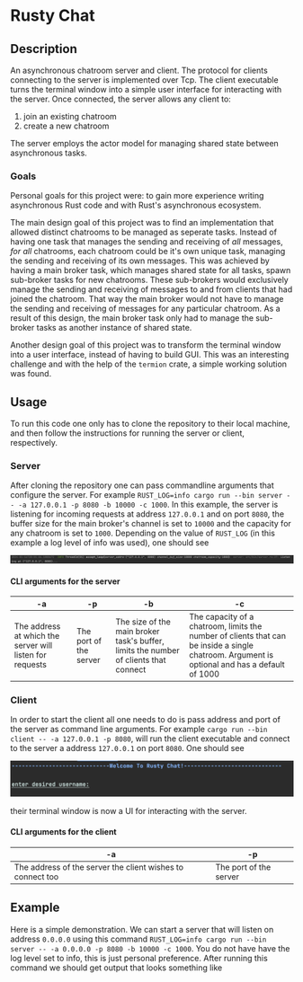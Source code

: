 # Rusty Chat
## Description
An asynchronous chatroom server and client. The protocol for clients connecting to the server is implemented over Tcp. 
The client executable turns the terminal window into a simple user interface for interacting with the server. Once connected,
the server allows any client to:
1. join an existing chatroom
2. create a new chatroom

The server employs the actor model for managing shared state between asynchronous tasks. 

### Goals
Personal goals for this project were: to gain more experience writing asynchronous Rust code and with Rust's asynchronous ecosystem.

The main design goal of this project was to find an implementation that allowed distinct chatrooms to be managed as seperate tasks.
Instead of having one task that manages the sending and receiving of _all_ messages, _for all_ chatrooms, each chatroom could be it's own unique task, managing the sending and receiving of its own messages. This was achieved by having a main broker task, which manages shared state for all tasks, spawn sub-broker tasks for new chatrooms. These sub-brokers would exclusively manage the sending and receiving of messages to and from clients that had joined the chatroom. That way the main broker would not have to manage the sending and receiving of messages for any particular chatroom. As a result of this design, the main broker task only had to manage the sub-broker tasks as another instance of shared state.

Another design goal of this project was to transform the terminal window into a user interface, instead of having to build GUI. This was an interesting challenge and with the help of the `termion` crate, a simple working solution was found.

## Usage
To run this code one only has to clone the repository to their local machine, and then follow the instructions for running the server or client, respectively.

### Server
After cloning the repository one can pass commandline arguments that configure the server. For example `RUST_LOG=info cargo run --bin server -- -a 127.0.0.1 -p 8080 -b 10000 -c 1000`.
In this example, the server is listening for incoming requests at address `127.0.0.1` and on port `8080`, the buffer size for the main broker's channel is set to `10000` and the capacity for
any chatroom is set to `1000`. Depending on the value of `RUST_LOG` (in this example a log level of info was used), one should see 

![](server.png)

#### CLI arguments for the server

| -a | -p | -b | -c |
| --- | --- | --- | ---- |
| The address at which the server will listen for requests | The port of the server | The size of the main broker task's buffer, limits the number of clients that connect | The capacity of a chatroom, limits the number of clients that can be inside a single chatroom. Argument is optional and has a default of 1000 |

### Client
In order to start the client all one needs to do is pass address and port of the server as command line arguments. For example `cargo run --bin client -- -a 127.0.0.1 -p 8080`, will run the client executable and connect to the server a address `127.0.0.1` on port `8080`. One should see

![](client_prompt.png)

their terminal window is now a UI for interacting with the server.

#### CLI arguments for the client
| -a | -p |
| --- | --- |
| The address of the server the client wishes to connect too | The port of the server |

## Example
Here is a simple demonstration. We can start a server that will listen on address `0.0.0.0` using this command `RUST_LOG=info cargo run --bin server -- -a 0.0.0.0 -p 8080 -b 10000 -c 1000`. You do not have have the log level set to info, this is just personal preference. After running this command we should get output that looks something like



